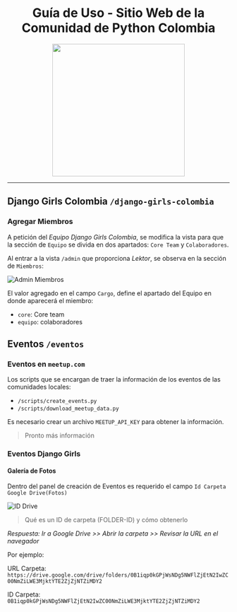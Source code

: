 <div align="center">

# Guía de Uso - Sitio Web de la Comunidad de Python Colombia

<a href="https://github.com/ColombiaPython">
  <img width="300" src="assets/static/images/about-us.jpg">
</a>
</div>

___

## Django Girls Colombia `/django-girls-colombia`

### Agregar Miembros

A petición del _Equipo Django Girls Colombia_, se modifica la vista para que la sección de `Equipo` se divida en dos apartados: `Core Team` y `Colaboradores`.

Al entrar a la vista `/admin` que proporciona _Lektor_, se observa en la sección de `Miembros`:

![Admin Miembros](assets/static/images/documentation/dg_add_member.png)

El valor agregado en el campo `Cargo`, define el apartado del Equipo en donde aparecerá el miembro:

* `core`: Core team
* `equipo`: colaboradores

## Eventos `/eventos`

### Eventos en `meetup.com`

Los scripts que se encargan de traer la información de los eventos de las comunidades locales:

* `/scripts/create_events.py`
* `/scripts/download_meetup_data.py`

Es necesario crear un archivo `MEETUP_API_KEY` para obtener la información.

> Pronto más información

### Eventos Django Girls

#### Galería de Fotos

Dentro del panel de creación de Eventos es requerido el campo `Id Carpeta Google Drive(Fotos)`

![ID Drive](assets/static/images/documentation/id-drive.png)

> Qué es un ID de carpeta (FOLDER-ID) y cómo obtenerlo

_Respuesta: Ir a Google Drive >> Abrir la carpeta >> Revisar la URL en el navegador_

Por ejemplo:

URL Carpeta: `https://drive.google.com/drive/folders/0B1iqp0kGPjWsNDg5NWFlZjEtN2IwZC00NmZiLWE3MjktYTE2ZjZjNTZiMDY2`

ID Carpeta:
`0B1iqp0kGPjWsNDg5NWFlZjEtN2IwZC00NmZiLWE3MjktYTE2ZjZjNTZiMDY2`
